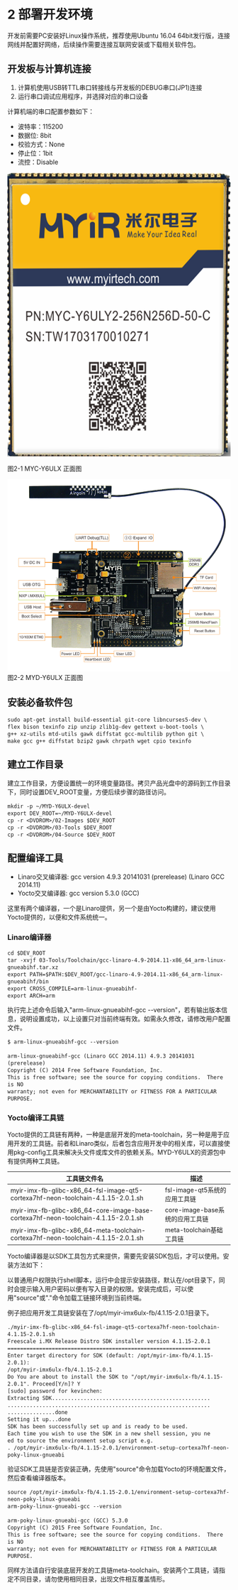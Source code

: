 # 2 部署开发环境

开发前需要PC安装好Linux操作系统，推荐使用Ubuntu 16.04 64bit发行版，连接网线并配置好网络，后续操作需要连接互联网安装或下载相关软件包。

## 开发板与计算机连接

1. 计算机使用USB转TTL串口转接线与开发板的DEBUG串口(JP1)连接
2. 运行串口调试应用程序，并选择对应的串口设备

计算机端的串口配置参数如下：

* 波特率：115200
* 数据位: 8bit
* 校验方式：None
* 停止位：1bit
* 流控：Disable


<img src="image/2-1.png" width="640" height="640" />

图2-1 MYC-Y6ULX 正面图

![](image/2-2.png)
图2-2 MYD-Y6ULX 正面图

## 安装必备软件包

```
sudo apt-get install build-essential git-core libncurses5-dev \
flex bison texinfo zip unzip zlib1g-dev gettext u-boot-tools \
g++ xz-utils mtd-utils gawk diffstat gcc-multilib python git \
make gcc g++ diffstat bzip2 gawk chrpath wget cpio texinfo
```

## 建立工作目录

建立工作目录，方便设置统一的环境变量路径。拷贝产品光盘中的源码到工作目录下，同时设置DEV_ROOT变量，方便后续步骤的路径访问。

```
mkdir -p ~/MYD-Y6ULX-devel
export DEV_ROOT=~/MYD-Y6ULX-devel
cp -r <DVDROM>/02-Images $DEV_ROOT
cp -r <DVDROM>/03-Tools $DEV_ROOT
cp -r <DVDROM>/04-Source $DEV_ROOT
```

## 配置编译工具

- Linaro交叉编译器: gcc version 4.9.3 20141031 (prerelease) (Linaro GCC 2014.11)
- Yocto交叉编译器: gcc version 5.3.0 (GCC)

这里有两个编译器，一个是Linaro提供，另一个是由Yocto构建的，建议使用Yocto提供的，以便和文件系统统一。

### Linaro编译器

```
cd $DEV_ROOT
tar -xvjf 03-Tools/Toolchain/gcc-linaro-4.9-2014.11-x86_64_arm-linux-gnueabihf.tar.xz
export PATH=$PATH:$DEV_ROOT/gcc-linaro-4.9-2014.11-x86_64_arm-linux-gnueabihf/bin
export CROSS_COMPILE=arm-linux-gnueabihf-
export ARCH=arm
```
执行完上述命令后输入"arm-linux-gnueabihf-gcc --version"，若有输出版本信息，说明设置成功，以上设置只对当前终端有效。如需永久修改，请修改用户配置文件。

```
$ arm-linux-gnueabihf-gcc --version

arm-linux-gnueabihf-gcc (Linaro GCC 2014.11) 4.9.3 20141031 (prerelease)
Copyright (C) 2014 Free Software Foundation, Inc.
This is free software; see the source for copying conditions.  There is NO
warranty; not even for MERCHANTABILITY or FITNESS FOR A PARTICULAR PURPOSE.
```

### Yocto编译工具链

Yocto提供的工具链有两种，一种是底层开发的meta-toolchain，另一种是用于应用开发的工具链。前者和Linaro类似，后者包含应用开发中的相关库，可以直接使用pkg-config工具来解决头文件或库文件的依赖关系。MYD-Y6ULX的资源包中有提供两种工具链。

工具链文件名 | 描述
------------ | -----
myir-imx-fb-glibc-x86_64-fsl-image-qt5-cortexa7hf-neon-toolchain-4.1.15-2.0.1.sh | fsl-image-qt5系统的应用工具链
myir-imx-fb-glibc-x86_64-core-image-base-cortexa7hf-neon-toolchain-4.1.15-2.0.1.sh | core-image-base系统的应用工具链
myir-imx-fb-glibc-x86_64-meta-toolchain-cortexa7hf-neon-toolchain-4.1.15-2.0.1.sh | meta-toolchain基础工具链

Yocto编译器是以SDK工具包方式来提供，需要先安装SDK包后，才可以使用。安装方法如下：

以普通用户权限执行shell脚本，运行中会提示安装路径，默认在/opt目录下，同时会提示输入用户密码以便有写入目录的权限。安装完成后，可以使用"source"或"."命令加载工链接环境到当前终端。

例子把应用开发工具链安装在了/opt/myir-imx6ulx-fb/4.1.15-2.0.1目录下。

```
./myir-imx-fb-glibc-x86_64-fsl-image-qt5-cortexa7hf-neon-toolchain-4.1.15-2.0.1.sh 
Freescale i.MX Release Distro SDK installer version 4.1.15-2.0.1
================================================================
Enter target directory for SDK (default: /opt/myir-imx-fb/4.1.15-2.0.1): 
/opt/myir-imx6ulx-fb/4.1.15-2.0.1                                        
Do You are about to install the SDK to "/opt/myir-imx6ulx-fb/4.1.15-2.0.1". Proceed[Y/n]? Y
[sudo] password for kevinchen: 
Extracting SDK..................................................
................................................................
...............done
Setting it up...done
SDK has been successfully set up and is ready to be used.
Each time you wish to use the SDK in a new shell session, you ne
ed to source the environment setup script e.g.
. /opt/myir-imx6ulx-fb/4.1.15-2.0.1/environment-setup-cortexa7hf-neon-poky-linux-gnueabi

```
验证SDK工具链是否安装正确，先使用"source"命令加载Yocto的环境配置文件，然后查看编译器版本。
```
source /opt/myir-imx6ulx-fb/4.1.15-2.0.1/environment-setup-cortexa7hf-neon-poky-linux-gnueabi
arm-poky-linux-gnueabi-gcc --version

arm-poky-linux-gnueabi-gcc (GCC) 5.3.0
Copyright (C) 2015 Free Software Foundation, Inc.
This is free software; see the source for copying conditions.  There is NO
warranty; not even for MERCHANTABILITY or FITNESS FOR A PARTICULAR PURPOSE.
```

同样方法请自行安装底层开发的工具链meta-toolchain。安装两个工具链，请指定不同目录，请勿使用相同目录，出现文件相互覆盖情形。
